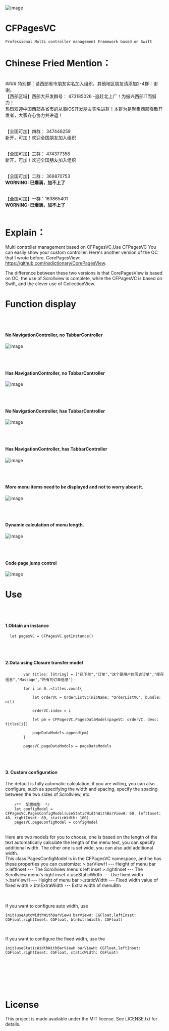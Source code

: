 ![image](./CFPagesVC/show.jpg)<br />

# CFPagesVC
    Professional Multi controller management Framework based on Swift

Chinese Fried Mention：
===============
<br />
#### 特别群：请西部省市朋友实名加入组织。其他地区朋友请添加2-4群：谢谢。
<br />
【西部区域】西部大开发群号： 473185026  -追赶北上广！为振兴西部IT而努力！<br />
热烈欢迎中国西部各省市的从事iOS开发朋友实名进群！本群为是聚集西部零散开发者，大家齐心协力共进退！ <br /><br />

【全国可加】四群： 347446259<br />
新开，可加！欢迎全国朋友加入组织 <br /><br />

【全国可加】三群： 474377358<br />
新开，可加！欢迎全国朋友加入组织 <br /><br />

【全国可加】二群： 369870753<br />
**WORNING: 已爆满，加不上了**<br /><br />

【全国可加】一群：163865401<br />
**WORNING: 已爆满，加不上了**<br /><br />



Explain：
===============
Multi controller management based on CFPagesVC,Use CFPagesVC You can easily show your custom controller.
Here's another version of the OC that I wrote before.
CorePagesView: https://github.com/nsdictionary/CorePagesView.

The difference between these two versions is that CorePagesView is based on OC, the use of Scrollview is complete, while the CFPagesVC is based on Swift, and the clever use of CollectionView.


Function display
===============
<br/><br/>
#### No NavigationController, no TabbarController
![image](./CFPagesVC/show1.gif)<br />

<br/><br/>
#### Has NavigationController, no TabbarController
![image](./CFPagesVC/show2.gif)<br />

<br/><br/>
#### No NavigationController, has TabbarController
![image](./CFPagesVC/show3.gif)<br />

<br/><br/>
#### Has NavigationController, has TabbarController
![image](./CFPagesVC/show4.gif)<br />

<br/><br/>
#### More menu items need to be displayed and not to worry about it.
![image](./CFPagesVC/show5.gif)<br />

<br/><br/>
#### Dynamic calculation of menu length.
![image](./CFPagesVC/show6.gif)<br />

<br/><br/>
#### Code page jump control
![image](./CFPagesVC/show7.gif)<br />


Use
===============
<br/><br/>
#### 1.Obtain an instance
       
      let pagesVC = CFPagesVC.getInstance()


<br/><br/>
#### 2.Data using Closure transfer model

            var titles: [String] = ["已下单","订单","这个是用户的历史订单","库存信息","Massage","所有的订单信息"]
            
            for i in 0..<titles.count{
                
                let orderVC = OrderListVC(nibName: "OrderListVC", bundle: nil)
                
                orderVC.index = i
                
                let pm = CFPagesVC.PagesDataModel(pageVC: orderVC, desc: titles[i])
                
                pageDataModels.append(pm)
            }
            
            pagesVC.pageDataModels = pageDataModels


<br/><br/>
#### 3. Custom configuration
The default is fully automatic calculation, if you are willing, you can also configure, such as specifying the width and spacing, specify the spacing between the two sides of Scrollview, etc.

        /**  配置模型  */
        let configModel = CFPagesVC.PagesConfigModel(useStaticWidthWithBarViewH: 60, leftInset: 40, rightInset: 80, staticWidth: 100)
        pagesVC.pageConfigModel = configModel
        
<br/>
Here are two models for you to choose, one is based on the length of the text automatically calculate the length of the menu text, you can specify additional width. The other one is set wide, you can also add additional width.

<br/>
This class PagesConfigModel is in the CFPagesVC namespace, and he has these properties you can customize:
>.barViewH --- Height of menu bar
>.leftInset --- The Scrollview menu's left inset
>.rightInset --- The Scrollview menu's right inset
>.useStaticWidth --- Use fixed width
>.barViewH --- Height of menu bar
>.staticWidth --- Fixed width value of fixed width
>.btnExtraWidth --- Extra width of menuBtn

<br/><br/>
If you want to configure auto width, use

    init(useAutoWidthWithBarViewH barViewH: CGFloat,leftInset: CGFloat,rightInset: CGFloat, btnExtraWidth: CGFloat)
<br/>

If you want to configure the fixed width, use the

    init(useStaticWidthWithBarViewH barViewH: CGFloat,leftInset: CGFloat,rightInset: CGFloat, staticWidth: CGFloat)
    
<br/><br/><br/> 
License
===============
This project is made available under the MIT license. See LICENSE.txt for details.
